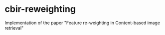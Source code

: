 # cbir-reweighting
Implementation of the paper "Feature re-weighting in Content-based image retrieval"
